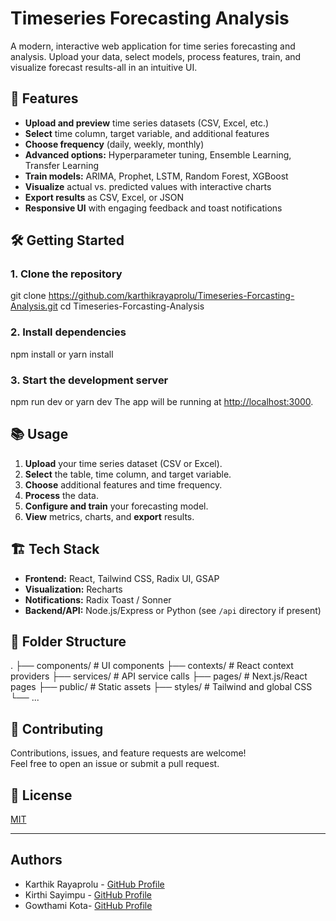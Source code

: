 # Timeseries Forecasting Analysis

A modern, interactive web application for time series forecasting and analysis. Upload your data, select models, process features, train, and visualize forecast results-all in an intuitive UI.

## 🚀 Features

- **Upload and preview** time series datasets (CSV, Excel, etc.)
- **Select** time column, target variable, and additional features
- **Choose frequency** (daily, weekly, monthly)
- **Advanced options:** Hyperparameter tuning, Ensemble Learning, Transfer Learning
- **Train models:** ARIMA, Prophet, LSTM, Random Forest, XGBoost
- **Visualize** actual vs. predicted values with interactive charts
- **Export results** as CSV, Excel, or JSON
- **Responsive UI** with engaging feedback and toast notifications

## 🛠️ Getting Started

### 1. Clone the repository
git clone https://github.com/karthikrayaprolu/Timeseries-Forcasting-Analysis.git
cd Timeseries-Forcasting-Analysis

### 2. Install dependencies
npm install
or
yarn install

### 3. Start the development server
npm run dev
or
yarn dev
The app will be running at [http://localhost:3000](http://localhost:3000).

## 📚 Usage

1. **Upload** your time series dataset (CSV or Excel).
2. **Select** the table, time column, and target variable.
3. **Choose** additional features and time frequency.
4. **Process** the data.
5. **Configure and train** your forecasting model.
6. **View** metrics, charts, and **export** results.

## 🏗️ Tech Stack

- **Frontend:** React, Tailwind CSS, Radix UI, GSAP
- **Visualization:** Recharts
- **Notifications:** Radix Toast / Sonner
- **Backend/API:** Node.js/Express or Python (see `/api` directory if present)

## 📁 Folder Structure
.
├── components/ # UI components
├── contexts/ # React context providers
├── services/ # API service calls
├── pages/ # Next.js/React pages
├── public/ # Static assets
├── styles/ # Tailwind and global CSS
└── ...


## 🤝 Contributing

Contributions, issues, and feature requests are welcome!  
Feel free to open an issue or submit a pull request.

## 📄 License

[MIT](LICENSE)

---

## Authors

- Karthik Rayaprolu - [GitHub Profile](https://github.com/karthikrayaprolu)  
- Kirthi Sayimpu - [GitHub Profile](https://github.com/Sarvanii)
- Gowthami Kota- [GitHub Profile](https://github.com/kotaGowthami)  


